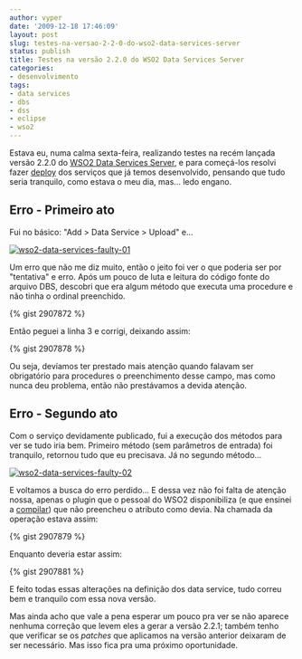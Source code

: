 ```yaml
---
author: vyper
date: '2009-12-18 17:46:09'
layout: post
slug: testes-na-versao-2-2-0-do-wso2-data-services-server
status: publish
title: Testes na versão 2.2.0 do WSO2 Data Services Server
categories:
- desenvolvimento
tags:
- data services
- dbs
- dss
- eclipse
- wso2
---
```


Estava eu, numa calma sexta-feira, realizando testes na recém lançada versão
2.2.0 do [WSO2 Data Services Server](http://wso2.org/projects/data-services-server/java), e para começá-los resolvi fazer [deploy](/glossario/#Deploy) dos
serviços que já temos desenvolvido, pensando que tudo seria tranquilo, como
estava o meu dia, mas... ledo engano.

## Erro - Primeiro ato

Fui no básico: "Add > Data Service > Upload" e...

[![wso2-data-services-faulty-01](http://www.mcorp.com.br/wp-content/uploads/2009/12/wso2-data-services-faulty-01-300x199.png)](http://www.mcorp.com.br/wp-content/uploads/2009/12/wso2-data-services-faulty-01.png)

Um erro que não me
diz muito, então o jeito foi ver o que poderia ser por "tentativa" e erro.
Após um pouco de luta e leitura do código fonte do arquivo DBS, descobri que
era algum método que executa uma procedure e não tinha o ordinal preenchido.

{% gist 2907872 %}

Então peguei a linha 3 e corrigi, deixando assim:

{% gist 2907878 %}

Ou seja, devíamos ter prestado mais atenção quando falavam ser obrigatório
para procedures o preenchimento desse campo, mas como nunca deu problema,
então não prestávamos a devida atenção.

## Erro - Segundo ato

Com o serviço devidamente publicado, fui a execução dos métodos para ver se
tudo iria bem. Primeiro método (sem parâmetros de entrada) foi tranquilo,
retornou tudo que eu precisava. Já no segundo método...

[![wso2-data-services-faulty-02](http://www.mcorp.com.br/wp-content/uploads/2009/12/wso2-data-services-faulty-02-300x199.png)](http://www.mcorp.com.br/wp-content/uploads/2009/12/wso2-data-services-faulty-02.png)

E voltamos a busca do
erro perdido... E dessa vez não foi falta de atenção nossa, apenas o plugin
que o pessoal do WSO2 disponibiliza (e que ensinei a
[compilar](http://www.mcorp.com.br/2009/12/compilando-o-plugin-do-wso2-data-services-para-o-eclipse/)) 
que não preencheu o atributo como devia. Na chamada
da operação estava assim:

{% gist 2907879 %}

Enquanto deveria estar assim:

{% gist 2907881 %}

E feito todas essas alterações na definição dos data service, tudo correu bem
e tranquilo com essa nova versão.

Mas ainda acho que vale a pena esperar um pouco pra ver se não aparece nenhuma
correção que levem eles a gerar a versão 2.2.1; também tenho que verificar se
os _patches_ que aplicamos na versão anterior deixaram de ser necessário. Mas
isso fica pra uma próximo oportunidade.
